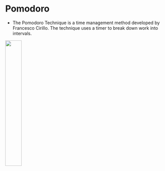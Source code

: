 # Pomodoro
 - The Pomodoro Technique is a time management method developed by Francesco Cirillo. The technique uses a timer to break down work into intervals.


<img src="img/preview.gif" width="32%"/>
